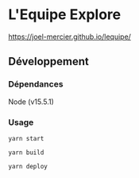 # L'Equipe Explore

https://joel-mercier.github.io/lequipe/

## Développement

### Dépendances

Node (v15.5.1)

### Usage

`yarn start`

`yarn build`

`yarn deploy`
